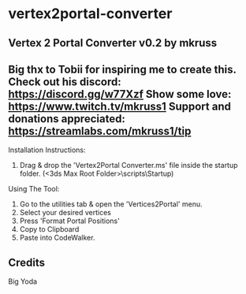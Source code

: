 # vertex2portal-converter

Vertex 2 Portal Converter v0.2 by mkruss
-----
Big thx to Tobii for inspiring me to create this. Check out his discord: https://discord.gg/w77Xzf
Show some love: https://www.twitch.tv/mkruss1
Support and donations appreciated: https://streamlabs.com/mkruss1/tip
-----

Installation Instructions:
1. Drag & drop the 'Vertex2Portal Converter.ms' file inside the startup folder. (<3ds Max Root Folder>\scripts\Startup)

Using The Tool:
1. Go to the utilities tab & open the 'Vertices2Portal' menu.
2. Select your desired vertices
3. Press 'Format Portal Positions'
4. Copy to Clipboard
5. Paste into CodeWalker.

## Credits
Big Yoda
